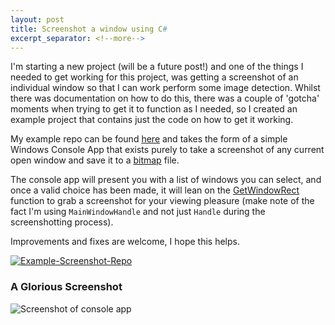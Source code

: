 ```yaml
---
layout: post
title: Screenshot a window using C#
excerpt_separator: <!--more-->
---
```

I'm starting a new project (will be a future post!) and one of the things I needed to get working for this project, was getting a screenshot of an individual window so that I can work perform some image detection. Whilst there was documentation on how to do this, there was a couple of 'gotcha' moments when trying to get it to function as I needed, so I created an example project that contains just the code on how to get it working.
<!--more-->
My example repo can be found [here](https://github.com/MrDKOz/example-screenshot) and takes the form of a simple Windows Console App that exists purely to take a screenshot of any current open window and save it to a [bitmap](https://en.wikipedia.org/wiki/BMP_file_format) file.

The console app will present you with a list of windows you can select, and once a valid choice has been made, it will lean on the [GetWindowRect](https://docs.microsoft.com/en-us/windows/win32/api/winuser/nf-winuser-getwindowrect) function to grab a screenshot for your viewing pleasure (make note of the fact I'm using ``MainWindowHandle`` and not just ``Handle`` during the screenshotting process).

Improvements and fixes are welcome, I hope this helps.

[![Example-Screenshot-Repo](https://img.shields.io/badge/GitHub-Repository-76189C?style=for-the-badge&logo=github)](https://github.com/MrDKOz/example-screenshot)

### A Glorious Screenshot
![Screenshot of console app](https://i.vgy.me/pOsxK5.png)